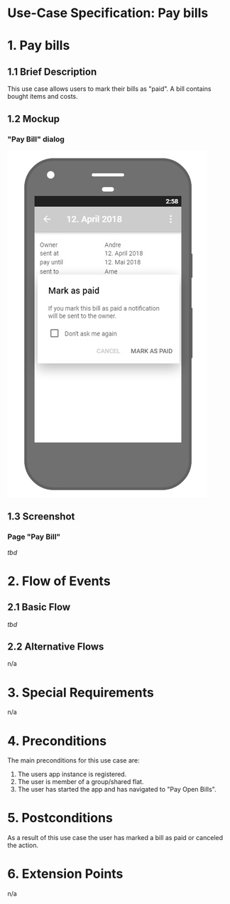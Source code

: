 # Use-Case Specification: Pay bills

# 1. Pay bills

## 1.1 Brief Description
This use case allows users to mark their bills as "paid". A bill contains bought items and costs.

## 1.2 Mockup
### "Pay Bill" dialog
![Pay bill](../Mockups/uc_pay_bills.png)

## 1.3 Screenshot
### Page "Pay Bill"
*tbd*

# 2. Flow of Events

## 2.1 Basic Flow
*tbd*

## 2.2 Alternative Flows
n/a

# 3. Special Requirements
n/a

# 4. Preconditions
The main preconditions for this use case are:

 1. The users app instance is registered.
 2. The user is member of a group/shared flat.
 3. The user has started the app and has navigated to "Pay Open Bills".

# 5. Postconditions
As a result of this use case the user has marked a bill as paid or canceled the action.

# 6. Extension Points
n/a

